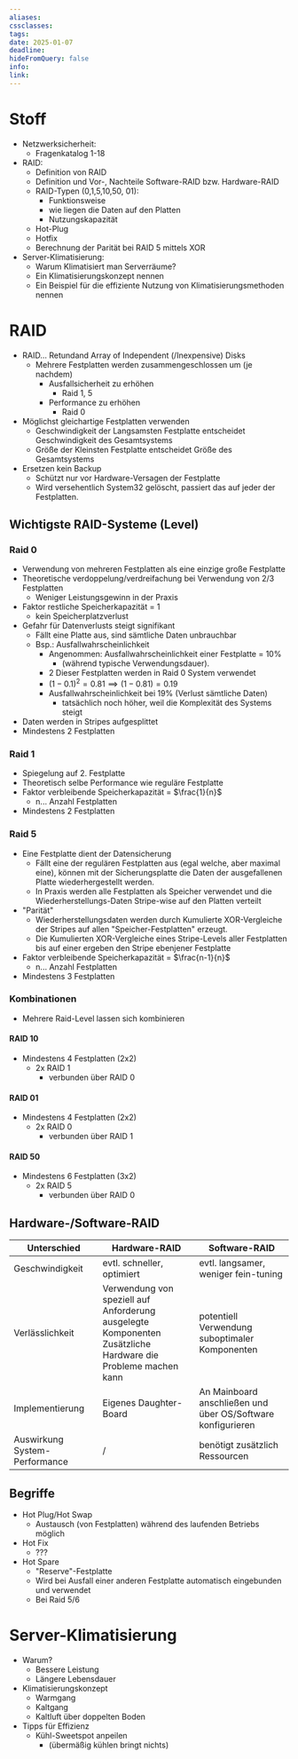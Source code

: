 ```yaml
---
aliases: 
cssclasses: 
tags: 
date: 2025-01-07
deadline: 
hideFromQuery: false
info: 
link:
---
```

# Stoff
* Netzwerksicherheit:
   * Fragenkatalog 1-18
* RAID:
   * Definition von RAID
   * Definition und Vor-, Nachteile Software-RAID bzw. Hardware-RAID 
   * RAID-Typen (0,1,5,10,50, 01):
      * Funktionsweise
      * wie liegen die Daten auf den Platten
      * Nutzungskapazität
   * Hot-Plug
   * Hotfix
   * Berechnung der Parität bei RAID 5 mittels XOR
* Server-Klimatisierung:
   * Warum Klimatisiert man Serverräume?
   * Ein Klimatisierungskonzept nennen
   * Ein Beispiel für die effiziente Nutzung von Klimatisierungsmethoden nennen
# RAID
- RAID... Retundand Array of Independent (/Inexpensive) Disks
	- Mehrere Festplatten werden zusammengeschlossen um (je nachdem)
		- Ausfallsicherheit zu erhöhen
			- Raid 1, 5
		- Performance zu erhöhen
			- Raid 0
- Möglichst gleichartige Festplatten verwenden
	- Geschwindigkeit der Langsamsten Festplatte entscheidet Geschwindigkeit des Gesamtsystems
	- Größe der Kleinsten Festplatte entscheidet Größe des Gesamtsystems
- Ersetzen kein Backup
	- Schützt nur vor Hardware-Versagen der Festplatte
	- Wird versehentlich System32 gelöscht, passiert das auf jeder der Festplatten.
## Wichtigste RAID-Systeme (Level)
### Raid 0
- Verwendung von mehreren Festplatten als eine einzige große Festplatte
- Theoretische verdoppelung/verdreifachung bei Verwendung von 2/3 Festplatten
	- Weniger Leistungsgewinn in der Praxis
- Faktor restliche Speicherkapazität = 1
	- kein Speicherplatzverlust
- Gefahr für Datenverlusts steigt signifikant
	- Fällt eine Platte aus, sind sämtliche Daten unbrauchbar
	- Bsp.: Ausfallwahrscheinlichkeit
		- Angenommen: Ausfallwahrscheinlichkeit einer Festplatte = 10% 
			- (während typische Verwendungsdauer). 
		- 2 Dieser Festplatten werden in Raid 0 System verwendet
		- $(1-0.1)^{2}=0.81\implies (1-0.81)=0.19$
		- Ausfallwahrscheinlichkeit bei 19% (Verlust sämtliche Daten)
			- tatsächlich noch höher, weil die Komplexität des Systems steigt
- Daten werden in Stripes aufgesplittet
- Mindestens 2 Festplatten
### Raid 1
- Spiegelung auf 2. Festplatte
- Theoretisch selbe Performance wie reguläre Festplatte
- Faktor verbleibende Speicherkapazität = $\frac{1}{n}$
	- n... Anzahl Festplatten
- Mindestens 2 Festplatten
### Raid 5
- Eine Festplatte dient der Datensicherung
	- Fällt eine der regulären Festplatten aus (egal welche, aber maximal eine), können  mit der Sicherungsplatte die Daten der ausgefallenen Platte wiederhergestellt werden.
	- In Praxis werden alle Festplatten als Speicher verwendet und die Wiederherstellungs-Daten Stripe-wise auf den Platten verteilt
- "Parität"
	- Wiederherstellungsdaten werden durch Kumulierte XOR-Vergleiche der Stripes auf allen "Speicher-Festplatten" erzeugt.
	- Die Kumulierten XOR-Vergleiche eines Stripe-Levels aller Festplatten bis auf einer ergeben den Stripe ebenjener Festplatte
- Faktor verbleibende Speicherkapazität = $\frac{n-1}{n}$ 
	- n... Anzahl Festplatten
- Mindestens 3 Festplatten
### Kombinationen
- Mehrere Raid-Level lassen sich kombinieren
#### RAID 10
- Mindestens 4 Festplatten (2x2)
	- 2x RAID 1
		- verbunden über RAID 0
#### RAID 01
- Mindestens 4 Festplatten (2x2)
	- 2x RAID 0
		- verbunden über RAID 1
#### RAID 50
- Mindestens 6 Festplatten (3x2)
	- 2x RAID 5
		- verbunden über RAID 0
## Hardware-/Software-RAID

| Unterschied                   | Hardware-RAID                                                                                                   | Software-RAID                                               |
| ----------------------------- | --------------------------------------------------------------------------------------------------------------- | ----------------------------------------------------------- |
| Geschwindigkeit               | evtl. schneller, optimiert                                                                                      | evtl. langsamer, weniger fein-tuning                        |
| Verlässlichkeit               | Verwendung von speziell auf Anforderung ausgelegte Komponenten<br>Zusätzliche Hardware die Probleme machen kann | potentiell Verwendung suboptimaler Komponenten              |
| Implementierung               | Eigenes Daughter-Board                                                                                          | An Mainboard anschließen und über OS/Software konfigurieren |
| Auswirkung System-Performance | /                                                                                                               | benötigt zusätzlich Ressourcen                              |
## Begriffe
- Hot Plug/Hot Swap
	- Austausch (von Festplatten) während des laufenden Betriebs möglich
- Hot Fix
	- ???
- Hot Spare
	- "Reserve"-Festplatte
	- Wird bei Ausfall einer anderen Festplatte automatisch eingebunden und verwendet
	- Bei Raid 5/6
# Server-Klimatisierung
- Warum?
	- Bessere Leistung
	- Längere Lebensdauer
- Klimatisierungskonzept
	- Warmgang
	- Kaltgang
	- Kaltluft über doppelten Boden
- Tipps für Effizienz
	- Kühl-Sweetspot anpeilen
		- (übermäßig kühlen bringt nichts)